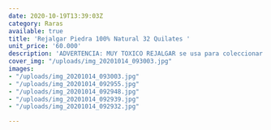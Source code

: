 ```yaml
---
date: 2020-10-19T13:39:03Z
category: Raras
available: true
title: 'Rejalgar Piedra 100% Natural 32 Quilates '
unit_price: '60.000'
description: 'ADVERTENCIA: MUY TOXICO REJALGAR se usa para coleccionar '
cover_img: "/uploads/img_20201014_093003.jpg"
images:
- "/uploads/img_20201014_093003.jpg"
- "/uploads/img_20201014_092955.jpg"
- "/uploads/img_20201014_092948.jpg"
- "/uploads/img_20201014_092939.jpg"
- "/uploads/img_20201014_092932.jpg"

---
```

